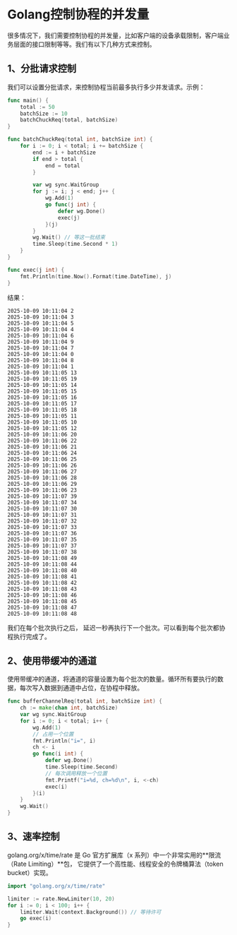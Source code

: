 # Golang控制协程的并发量

很多情况下，我们需要控制协程的并发量，比如客户端的设备承载限制，客户端业务层面的接口限制等等。我们有以下几种方式来控制。

## 1、分批请求控制
我们可以设置分批请求，来控制协程当前最多执行多少并发请求。示例：
```go
func main() {
	total := 50
	batchSize := 10
	batchChuckReq(total, batchSize)
}

func batchChuckReq(total int, batchSize int) {
	for i := 0; i < total; i += batchSize {
		end := i + batchSize
		if end > total {
			end = total
		}

		var wg sync.WaitGroup
		for j := i; j < end; j++ {
			wg.Add(1)
			go func(j int) {
				defer wg.Done()
				exec(j)
			}(j)
		}
		wg.Wait() // 等这一批结束
		time.Sleep(time.Second * 1)
	}
}

func exec(j int) {
	fmt.Println(time.Now().Format(time.DateTime), j)
}
```
结果：
```
2025-10-09 10:11:04 2
2025-10-09 10:11:04 3
2025-10-09 10:11:04 5
2025-10-09 10:11:04 4
2025-10-09 10:11:04 6
2025-10-09 10:11:04 9
2025-10-09 10:11:04 7
2025-10-09 10:11:04 0
2025-10-09 10:11:04 8
2025-10-09 10:11:04 1
2025-10-09 10:11:05 13
2025-10-09 10:11:05 19
2025-10-09 10:11:05 14
2025-10-09 10:11:05 15
2025-10-09 10:11:05 16
2025-10-09 10:11:05 17
2025-10-09 10:11:05 18
2025-10-09 10:11:05 11
2025-10-09 10:11:05 10
2025-10-09 10:11:05 12
2025-10-09 10:11:06 20
2025-10-09 10:11:06 22
2025-10-09 10:11:06 21
2025-10-09 10:11:06 24
2025-10-09 10:11:06 25
2025-10-09 10:11:06 26
2025-10-09 10:11:06 27
2025-10-09 10:11:06 28
2025-10-09 10:11:06 29
2025-10-09 10:11:06 23
2025-10-09 10:11:07 39
2025-10-09 10:11:07 34
2025-10-09 10:11:07 30
2025-10-09 10:11:07 31
2025-10-09 10:11:07 32
2025-10-09 10:11:07 33
2025-10-09 10:11:07 36
2025-10-09 10:11:07 35
2025-10-09 10:11:07 37
2025-10-09 10:11:07 38
2025-10-09 10:11:08 49
2025-10-09 10:11:08 44
2025-10-09 10:11:08 40
2025-10-09 10:11:08 41
2025-10-09 10:11:08 42
2025-10-09 10:11:08 43
2025-10-09 10:11:08 46
2025-10-09 10:11:08 45
2025-10-09 10:11:08 47
2025-10-09 10:11:08 48
```
我们在每个批次执行之后， 延迟一秒再执行下一个批次。可以看到每个批次都协程执行完成了。

## 2、使用带缓冲的通道
使用带缓冲的通道，将通道的容量设置为每个批次的数量。循环所有要执行的数据，每次写入数据到通道中占位，在协程中释放。
```go
func bufferChannelReq(total int, batchSize int) {
	ch := make(chan int, batchSize)
	var wg sync.WaitGroup
	for i := 0; i < total; i++ {
		wg.Add(1)
		// 占用一个位置
		fmt.Println("i=", i)
		ch <- i
		go func(i int) {
			defer wg.Done()
			time.Sleep(time.Second)
			// 每次调用释放一个位置
			fmt.Printf("i=%d, ch=%d\n", i, <-ch)
			exec(i)
		}(i)
	}
	wg.Wait()
}
```

## 3、速率控制
golang.org/x/time/rate 是 Go 官方扩展库（x 系列）中一个非常实用的**限流（Rate Limiting）**包，
它提供了一个高性能、线程安全的令牌桶算法（token bucket）实现。

```go
import "golang.org/x/time/rate"

limiter := rate.NewLimiter(10, 20)
for i := 0; i < 100; i++ {
    limiter.Wait(context.Background()) // 等待许可
    go exec(i)
}
```